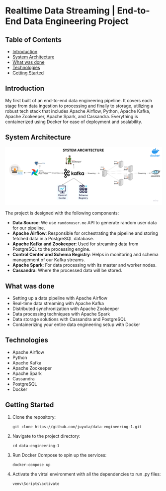 # Realtime Data Streaming | End-to-End Data Engineering Project

## Table of Contents
- [Introduction](#introduction)
- [System Architecture](#system-architecture)
- [What was done](#what-was-done)
- [Technologies](#technologies)
- [Getting Started](#getting-started)

## Introduction

My first built of an end-to-end data engineering pipeline. It covers each stage from data ingestion to processing and finally to storage, utilizing a robust tech stack that includes Apache Airflow, Python, Apache Kafka, Apache Zookeeper, Apache Spark, and Cassandra. Everything is containerized using Docker for ease of deployment and scalability.

## System Architecture

![System Architecture](https://github.com/juyuta/data-engineering-1/blob/main/Data%20engineering%20architecture.png)

The project is designed with the following components:

- **Data Source**: We use `randomuser.me` API to generate random user data for our pipeline.
- **Apache Airflow**: Responsible for orchestrating the pipeline and storing fetched data in a PostgreSQL database.
- **Apache Kafka and Zookeeper**: Used for streaming data from PostgreSQL to the processing engine.
- **Control Center and Schema Registry**: Helps in monitoring and schema management of our Kafka streams.
- **Apache Spark**: For data processing with its master and worker nodes.
- **Cassandra**: Where the processed data will be stored.

## What was done

- Setting up a data pipeline with Apache Airflow
- Real-time data streaming with Apache Kafka
- Distributed synchronization with Apache Zookeeper
- Data processing techniques with Apache Spark
- Data storage solutions with Cassandra and PostgreSQL
- Containerizing your entire data engineering setup with Docker

## Technologies

- Apache Airflow
- Python
- Apache Kafka
- Apache Zookeeper
- Apache Spark
- Cassandra
- PostgreSQL
- Docker

## Getting Started

1. Clone the repository:
    ```
    git clone https://github.com/juyuta/data-engineering-1.git
    ```

2. Navigate to the project directory:
    ```
    cd data-engineering-1
    ```

3. Run Docker Compose to spin up the services:
    ```
    docker-compose up
    ```

4. Activate the virtal environment with all the dependencies to run .py files:
   ```
   venv\Scripts\activate
   ```
